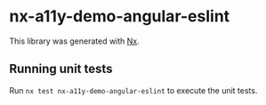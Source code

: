# nx-a11y-demo-angular-eslint

This library was generated with [Nx](https://nx.dev).

## Running unit tests

Run `nx test nx-a11y-demo-angular-eslint` to execute the unit tests.
